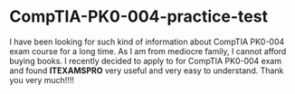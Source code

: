 # CompTIA-PK0-004-practice-test
I have been looking for such kind of information about CompTIA PK0-004 exam course for a long time. As I am from mediocre family, I cannot afford buying books. I recently decided to apply to for CompTIA PK0-004 exam and found **ITEXAMSPRO** very useful and very easy to understand. Thank you very much!!!!
